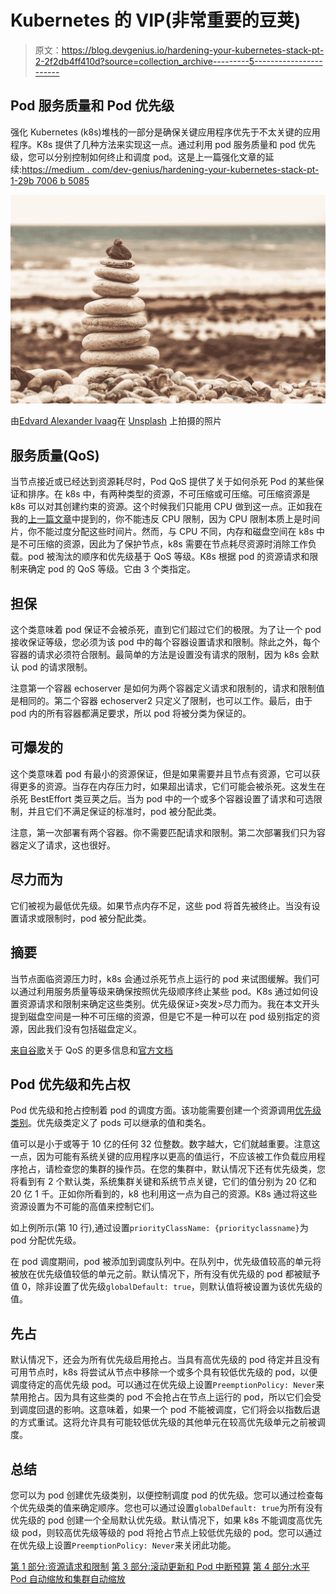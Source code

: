 # Kubernetes 的 VIP(非常重要的豆荚)

> 原文：<https://blog.devgenius.io/hardening-your-kubernetes-stack-pt-2-2f2db4ff410d?source=collection_archive---------5----------------------->

## Pod 服务质量和 Pod 优先级

强化 Kubernetes (k8s)堆栈的一部分是确保关键应用程序优先于不太关键的应用程序。K8s 提供了几种方法来实现这一点。通过利用 pod 服务质量和 pod 优先级，您可以分别控制如何终止和调度 pod。这是上一篇强化文章的延续:[https://medium . com/dev-genius/hardening-your-kubernetes-stack-pt-1-29b 7006 b 5085](https://medium.com/dev-genius/hardening-your-kubernetes-stack-pt-1-29b7006b5085)

![](img/63c9bcb3e496c9583451d5c1a83d15dc.png)

由[Edvard Alexander lvaag](https://unsplash.com/@edvardr?utm_source=medium&utm_medium=referral)在 [Unsplash](https://unsplash.com?utm_source=medium&utm_medium=referral) 上拍摄的照片

## 服务质量(QoS)

当节点接近或已经达到资源耗尽时，Pod QoS 提供了关于如何杀死 Pod 的某些保证和排序。在 k8s 中，有两种类型的资源，不可压缩或可压缩。可压缩资源是 k8s 可以对其创建约束的资源。这个时候我们只能用 CPU 做到这一点。正如我在我的[上一篇文章](https://medium.com/dev-genius/hardening-your-kubernetes-stack-pt-1-29b7006b5085)中提到的，你不能违反 CPU 限制，因为 CPU 限制本质上是时间片，你不能过度分配这些时间片。然而，与 CPU 不同，内存和磁盘空间在 k8s 中是不可压缩的资源，因此为了保护节点，k8s 需要在节点耗尽资源时消除工作负载。pod 被淘汰的顺序和优先级基于 QoS 等级。K8s 根据 pod 的资源请求和限制来确定 pod 的 QoS 等级。它由 3 个类指定。

## 担保

这个类意味着 pod 保证不会被杀死，直到它们超过它们的极限。为了让一个 pod 接收保证等级，您必须为该 pod 中的每个容器设置请求和限制。除此之外，每个容器的请求必须符合限制。最简单的方法是设置没有请求的限制，因为 k8s 会默认 pod 的请求限制。

注意第一个容器 echoserver 是如何为两个容器定义请求和限制的，请求和限制值是相同的。第二个容器 echoserver2 只定义了限制，也可以工作。最后，由于 pod 内的所有容器都满足要求，所以 pod 将被分类为保证的。

## 可爆发的

这个类意味着 pod 有最小的资源保证，但是如果需要并且节点有资源，它可以获得更多的资源。当存在内存压力时，如果超出请求，它们可能会被杀死。这发生在杀死 BestEffort 类豆荚之后。当为 pod 中的一个或多个容器设置了请求和可选限制，并且它们不满足保证的标准时，pod 被分配此类。

注意，第一次部署有两个容器。你不需要匹配请求和限制。第二次部署我们只为容器定义了请求，这也很好。

## 尽力而为

它们被视为最低优先级。如果节点内存不足，这些 pod 将首先被终止。当没有设置请求或限制时，pod 被分配此类。

## 摘要

当节点面临资源压力时，k8s 会通过杀死节点上运行的 pod 来试图缓解。我们可以通过利用服务质量等级来确保按照优先级顺序终止某些 pod。K8s 通过如何设置资源请求和限制来确定这些类别。优先级保证>突发>尽力而为。我在本文开头提到磁盘空间是一种不可压缩的资源，但是它不是一种可以在 pod 级别指定的资源，因此我们没有包括磁盘定义。

[来自谷歌](https://medium.com/google-cloud/quality-of-service-class-qos-in-kubernetes-bb76a89eb2c6)关于 QoS 的更多信息和[官方文档](https://kubernetes.io/docs/tasks/configure-pod-container/quality-service-pod/)

## Pod 优先级和先占权

Pod 优先级和抢占控制着 pod 的调度方面。该功能需要创建一个资源调用[优先级类别](https://kubernetes.io/docs/concepts/configuration/pod-priority-preemption/#priorityclass)。优先级类定义了 pods 可以继承的值和类名。

值可以是小于或等于 10 亿的任何 32 位整数。数字越大，它们就越重要。注意这一点，因为可能有系统关键的应用程序以更高的值运行，不应该被工作负载应用程序抢占，请检查您的集群的操作员。在您的集群中，默认情况下还有优先级类，您将看到有 2 个默认类，系统集群关键和系统节点关键，它们的值分别为 20 亿和 20 亿 1 千。正如你所看到的，k8 也利用这一点为自己的资源。K8s 通过将这些资源设置为不可能的高值来控制它们。

如上例所示(第 10 行),通过设置`priorityClassName: {priorityclassname}`为 pod 分配优先级。

在 pod 调度期间，pod 被添加到调度队列中。在队列中，优先级值较高的单元将被放在优先级值较低的单元之前。默认情况下，所有没有优先级的 pod 都被赋予值 0，除非设置了优先级`globalDefault: true`，则默认值将被设置为该优先级的值。

## 先占

默认情况下，还会为所有优先级启用抢占。当具有高优先级的 pod 待定并且没有可用节点时，k8s 将尝试从节点中移除一个或多个具有较低优先级的 pod，以便调度待定的高优先级 pod。可以通过在优先级上设置`PreemptionPolicy: Never`来禁用抢占。因为具有这些类的 pod 不会抢占在节点上运行的 pod，所以它们会受到调度回退的影响。这意味着，如果一个 pod 不能被调度，它们将会以指数后退的方式重试。这将允许具有可能较低优先级的其他单元在较高优先级单元之前被调度。

## **总结**

您可以为 pod 创建优先级类别，以便控制调度 pod 的优先级。您可以通过检查每个优先级类的值来确定顺序。您也可以通过设置`globalDefault: true`为所有没有优先级的 pod 创建一个全局默认优先级。默认情况下，如果 k8s 不能调度高优先级 pod，则较高优先级等级的 pod 将抢占节点上较低优先级的 pod。您可以通过在优先级上设置`PreemptionPolicy: Never`来关闭此功能。

[第 1 部分:资源请求和限制](https://medium.com/dev-genius/hardening-your-kubernetes-stack-pt-1-29b7006b5085)
[第 3 部分:滚动更新和 Pod 中断预算](https://medium.com/dev-genius/hardening-your-kubernetes-stack-pt-3-b260d45fe6e)
[第 4 部分:水平 Pod 自动缩放和集群自动缩放](https://medium.com/dev-genius/hardening-your-kubernetes-stack-pt-4-cc72b09b4557)
